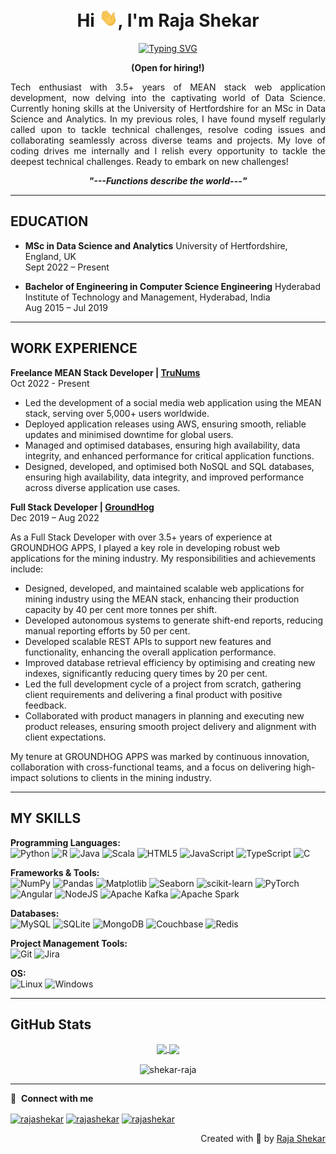 <h1 align="center">Hi <img src="https://raw.githubusercontent.com/ABSphreak/ABSphreak/master/gifs/Hi.gif" width="30px">, I'm Raja Shekar</h1>
<p align="center">
    <a href="https://git.io/typing-svg"><img width=350 src="https://readme-typing-svg.demolab.com?font=Fira+Code&pause=1000&size=18&color=267CB9&center=true&vCenter=true&random=true&width=435&lines=Aspiring+Data+Science+Professional;DS+%7C+ML+%7C+AI+Enthusiast;3%2BYrs+Full+Stack+Web+App+Dev+Experience" alt="Typing SVG" /></a>
</p>

<p align="center"><b>
    (Open for hiring!)
</b></p>

<p style="text-align: justify;
  text-justify: inter-word;">
    Tech enthusiast with 3.5+ years of MEAN stack web application development, now delving into the captivating world of Data Science. Currently honing skills at the University of Hertfordshire for an MSc in Data Science and Analytics. In my previous roles, I have found myself regularly called upon to tackle technical challenges, resolve coding issues and collaborating seamlessly across diverse teams and projects. My love of coding drives me internally and I relish every opportunity to tackle the deepest technical challenges. Ready to embark on new challenges!
    <br> 
</p>

<p align="center">
    <b><i>"---Functions describe the world---"</i></b>
</p>

---

## EDUCATION

- **MSc in Data Science and Analytics**
  University of Hertfordshire, England, UK
  <br>
  Sept 2022 – Present

- **Bachelor of Engineering in Computer Science Engineering**
  Hyderabad Institute of Technology and Management, Hyderabad, India
  <br>
  Aug 2015 – Jul 2019

---

## WORK EXPERIENCE

**Freelance MEAN Stack Developer | [TruNums](https://trunums.com/)**
<br>
Oct 2022 - Present

- Led the development of a social media web application using the MEAN stack, serving over 5,000+ users worldwide.
- Deployed application releases using AWS, ensuring smooth, reliable updates and minimised downtime for global users.
- Managed and optimised databases, ensuring high availability, data integrity, and enhanced performance for critical application functions.
- Designed, developed, and optimised both NoSQL and SQL databases, ensuring high availability, data integrity, and improved performance across diverse application use cases.

**Full Stack Developer | [GroundHog](https://groundhogapps.com/)**
<br>
Dec 2019 – Aug 2022

As a Full Stack Developer with over 3.5+ years of experience at GROUNDHOG APPS, I played a key role in developing robust web applications for the mining industry. My responsibilities and achievements include:
- Designed, developed, and maintained scalable web applications for mining industry using the MEAN stack, enhancing their production capacity by 40 per cent more tonnes per shift.
- Developed autonomous systems to generate shift-end reports, reducing manual reporting efforts by 50 per cent.
- Developed scalable REST APIs to support new features and functionality, enhancing the overall application performance.
- Improved database retrieval efficiency by optimising and creating new indexes, significantly reducing query times by 20 per cent.
- Led the full development cycle of a project from scratch, gathering client requirements and delivering a final product with positive feedback.
- Collaborated with product managers in planning and executing new product releases, ensuring smooth project delivery and alignment with client expectations.

My tenure at GROUNDHOG APPS was marked by continuous innovation, collaboration with cross-functional teams, and a focus on delivering high-impact solutions to clients in the mining industry.

---

## MY SKILLS

**Programming Languages:**
<br>
![Python](https://img.shields.io/badge/python-3670A0?style=for-the-badge&logo=python&logoColor=ffdd54) 
![R](https://img.shields.io/badge/r-%23276DC3.svg?style=for-the-badge&logo=r&logoColor=white) 
![Java](https://img.shields.io/badge/java-%23ED8B00.svg?style=for-the-badge&logo=openjdk&logoColor=white)
![Scala](https://img.shields.io/badge/scala-%23DC322F.svg?style=for-the-badge&logo=scala&logoColor=white) 
![HTML5](https://img.shields.io/badge/html5-%23E34F26.svg?style=for-the-badge&logo=html5&logoColor=white) 
![JavaScript](https://img.shields.io/badge/javascript-%23323330.svg?style=for-the-badge&logo=javascript&logoColor=%23F7DF1E) 
![TypeScript](https://img.shields.io/badge/typescript-%23007ACC.svg?style=for-the-badge&logo=typescript&logoColor=white)
![C](https://img.shields.io/badge/c-%2300599C.svg?style=for-the-badge&logo=c&logoColor=white)

**Frameworks & Tools:**
<br>
![NumPy](https://img.shields.io/badge/numpy-%23013243.svg?style=for-the-badge&logo=numpy&logoColor=white)
![Pandas](https://img.shields.io/badge/pandas-%23150458.svg?style=for-the-badge&logo=pandas&logoColor=white)
![Matplotlib](https://img.shields.io/badge/Matplotlib-%23ffffff.svg?style=for-the-badge&logo=Matplotlib&logoColor=black)
![Seaborn](https://img.shields.io/badge/seaborn-%23ffffff.svg?style=for-the-badge&logo=seaborn&logoColor=white)
![scikit-learn](https://img.shields.io/badge/scikit--learn-%23F7931E.svg?style=for-the-badge&logo=scikit-learn&logoColor=white)
![PyTorch](https://img.shields.io/badge/PyTorch-EE4C2C?style=for-the-badge&logo=pytorch&logoColor=white)
![Angular](https://img.shields.io/badge/angular-%23DD0031.svg?style=for-the-badge&logo=angular&logoColor=white) 
![NodeJS](https://img.shields.io/badge/node.js-6DA55F?style=for-the-badge&logo=node.js&logoColor=white) 
![Apache Kafka](https://img.shields.io/badge/Apache%20Kafka-000?style=for-the-badge&logo=apachekafka)
![Apache Spark](https://img.shields.io/badge/Apache%20Spark-FDEE21?style=flat-square&logo=apachespark&logoColor=black)

**Databases:**
<br>
![MySQL](https://img.shields.io/badge/mysql-%2300f.svg?style=for-the-badge&logo=mysql&logoColor=white)
![SQLite](https://img.shields.io/badge/sqlite-%2307405e.svg?style=for-the-badge&logo=sqlite&logoColor=white) 
![MongoDB](https://img.shields.io/badge/MongoDB-%234ea94b.svg?style=for-the-badge&logo=mongodb&logoColor=white) ![Couchbase](https://img.shields.io/badge/Couchbase-EA2328?style=for-the-badge&logo=couchbase&logoColor=white) 
![Redis](https://img.shields.io/badge/redis-%23DD0031.svg?style=for-the-badge&logo=redis&logoColor=white) 

**Project Management Tools:**
<br>
![Git](https://img.shields.io/badge/git-%23F05033.svg?style=for-the-badge&logo=git&logoColor=white) 
![Jira](https://img.shields.io/badge/jira-%230A0FFF.svg?style=for-the-badge&logo=jira&logoColor=white)

**OS:**
<br>
![Linux](https://img.shields.io/badge/Linux-FCC624?style=for-the-badge&logo=linux&logoColor=black) 
![Windows](https://img.shields.io/badge/Windows-0078D6?style=for-the-badge&logo=windows&logoColor=white)

<!-- ---

### Category Name 1     

[Project 1 Title](/sample_page)
<img src="images/dummy_thumbnail.jpg?raw=true"/>

---
[Project 2 Title](/pdf/sample_presentation.pdf)
<img src="images/dummy_thumbnail.jpg?raw=true"/>

---
[Project 3 Title](http://example.com/)
<img src="images/dummy_thumbnail.jpg?raw=true"/>

---

### Category Name 2

- [Project 1 Title](http://example.com/)
- [Project 2 Title](http://example.com/)
- [Project 3 Title](http://example.com/)
- [Project 4 Title](http://example.com/)
- [Project 5 Title](http://example.com/) -->


---
## GitHub Stats

<p align="center">
  <a href="https://github.com/shekar-raja">
    <img align="center"  height="175px" src="https://github-readme-stats.vercel.app/api?username=shekar-raja&show_icons=true&hide_border=true&title_color=94b4a4&amp&icon_color=FFFFFF&amp&text_color=FFFFFF&amp&bg_color=000000&count_private=true&include_all_commits=true"/>
  </a>
  <a href="https://github.com/shekar-raja">
    <img align="center" height="175px"  src="https://github-readme-stats.vercel.app/api/top-langs/?username=shekar-raja&text_color=FFFFFF&bg_color=000000&title_color=94b4a4&langs_count=15&layout=compact&hide_border=true" />
  </a>
</p>
<p align="center"><img align="center" src="https://github-readme-streak-stats.herokuapp.com/?user=shekar-raja&text_color=FFFFFF&bg_color=000000&title_color=94b4a4&langs_count=15&layout=compact&hide_border=true" alt="shekar-raja" /></p>

---

<!-- ### Little facts about me 👨‍💻

- 🧞 I'm a Tech Enthusiast since childhood.
- 📚 I'm currently learning alot about various Data Science technologies.
- 👯 I’m looking to collaborate with Data Science and MEAN stack web projects.
- 💡 Learning something new is always been a goal to me.
- ⚡ Fun fact: I love learning about Space & Cosmos, watching movies and exploring new tech.

--- -->

🔗 &nbsp;**Connect with me**
<p align="left">
<a href="https://linkedin.com/in/raja-shekar" target="blank"><img align="center" src="https://img.shields.io/badge/linkedin-%230077B5.svg?style=for-the-badge&logo=linkedin&logoColor=white" alt="rajashekar"/></a>
<a href="https://stackoverflow.com/users/10214490/raja-shekar" target="blank">
<img align="center" src="https://img.shields.io/badge/-Stackoverflow-FE7A16?style=for-the-badge&logo=stack-overflow&logoColor=white" alt="rajashekar"/></a>
<a href="mailto:rajashekarb.dev@gmail.com" target="blank"><img align="center" src="https://img.shields.io/badge/Gmail-D14836?style=for-the-badge&logo=gmail&logoColor=white" alt="rajashekar"/></a>

<p align="right" > Created with 🖤 by <a href="https://github.com/shekar-raja">Raja Shekar</a></p>
